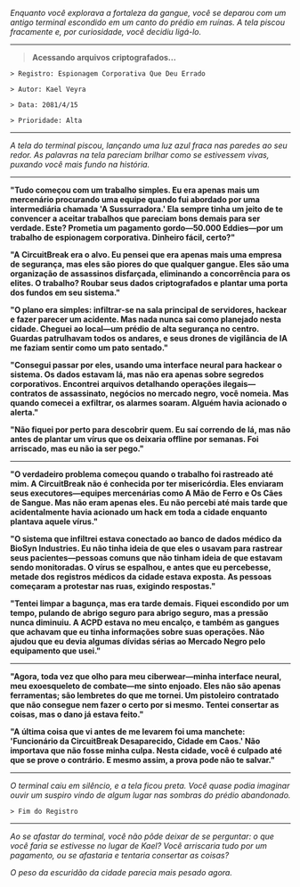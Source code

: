 _Enquanto você explorava a fortaleza da gangue, você se deparou com um antigo terminal escondido em um canto do prédio em ruínas. A tela piscou fracamente e, por curiosidade, você decidiu ligá-lo._

---

> **Acessando arquivos criptografados...**

`> Registro: Espionagem Corporativa Que Deu Errado`

`> Autor: Kael Veyra`

`> Data: 2081/4/15`

`> Prioridade: Alta`

---

_A tela do terminal piscou, lançando uma luz azul fraca nas paredes ao seu redor. As palavras na tela pareciam brilhar como se estivessem vivas, puxando você mais fundo na história._

---

**"Tudo começou com um trabalho simples. Eu era apenas mais um mercenário procurando uma equipe quando fui abordado por uma intermediária chamada 'A Sussurradora.' Ela sempre tinha um jeito de te convencer a aceitar trabalhos que pareciam bons demais para ser verdade. Este? Prometia um pagamento gordo—50.000 Eddies—por um trabalho de espionagem corporativa. Dinheiro fácil, certo?"**

**"A CircuitBreak era o alvo. Eu pensei que era apenas mais uma empresa de segurança, mas eles são piores do que qualquer gangue. Eles são uma organização de assassinos disfarçada, eliminando a concorrência para os elites. O trabalho? Roubar seus dados criptografados e plantar uma porta dos fundos em seu sistema."**

**"O plano era simples: infiltrar-se na sala principal de servidores, hackear e fazer parecer um acidente. Mas nada nunca sai como planejado nesta cidade. Cheguei ao local—um prédio de alta segurança no centro. Guardas patrulhavam todos os andares, e seus drones de vigilância de IA me faziam sentir como um pato sentado."**

**"Consegui passar por eles, usando uma interface neural para hackear o sistema. Os dados estavam lá, mas não era apenas sobre segredos corporativos. Encontrei arquivos detalhando operações ilegais—contratos de assassinato, negócios no mercado negro, você nomeia. Mas quando comecei a exfiltrar, os alarmes soaram. Alguém havia acionado o alerta."**

**"Não fiquei por perto para descobrir quem. Eu saí correndo de lá, mas não antes de plantar um vírus que os deixaria offline por semanas. Foi arriscado, mas eu não ia ser pego."**

---

**"O verdadeiro problema começou quando o trabalho foi rastreado até mim. A CircuitBreak não é conhecida por ter misericórdia. Eles enviaram seus executores—equipes mercenárias como A Mão de Ferro e Os Cães de Sangue. Mas não eram apenas eles. Eu não percebi até mais tarde que acidentalmente havia acionado um hack em toda a cidade enquanto plantava aquele vírus."**

**"O sistema que infiltrei estava conectado ao banco de dados médico da BioSyn Industries. Eu não tinha ideia de que eles o usavam para rastrear seus pacientes—pessoas comuns que não tinham ideia de que estavam sendo monitoradas. O vírus se espalhou, e antes que eu percebesse, metade dos registros médicos da cidade estava exposta. As pessoas começaram a protestar nas ruas, exigindo respostas."**

**"Tentei limpar a bagunça, mas era tarde demais. Fiquei escondido por um tempo, pulando de abrigo seguro para abrigo seguro, mas a pressão nunca diminuiu. A ACPD estava no meu encalço, e também as gangues que achavam que eu tinha informações sobre suas operações. Não ajudou que eu devia algumas dívidas sérias ao Mercado Negro pelo equipamento que usei."**

---

**"Agora, toda vez que olho para meu ciberwear—minha interface neural, meu exoesqueleto de combate—me sinto enjoado. Eles não são apenas ferramentas; são lembretes do que me tornei. Um pistoleiro contratado que não consegue nem fazer o certo por si mesmo. Tentei consertar as coisas, mas o dano já estava feito."**

**"A última coisa que vi antes de me levarem foi uma manchete: 'Funcionário da CircuitBreak Desaparecido, Cidade em Caos.' Não importava que não fosse minha culpa. Nesta cidade, você é culpado até que se prove o contrário. E mesmo assim, a prova pode não te salvar."**

---

_O terminal caiu em silêncio, e a tela ficou preta. Você quase podia imaginar ouvir um suspiro vindo de algum lugar nas sombras do prédio abandonado._

`> Fim do Registro`

---

_Ao se afastar do terminal, você não pôde deixar de se perguntar: o que você faria se estivesse no lugar de Kael? Você arriscaria tudo por um pagamento, ou se afastaria e tentaria consertar as coisas?_

_O peso da escuridão da cidade parecia mais pesado agora._
